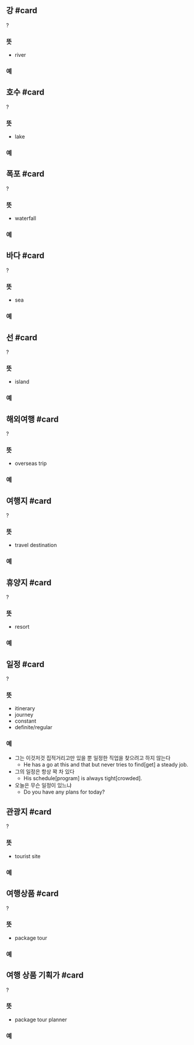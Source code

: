 ## 강 #card
?
### 뜻
- river
### 예
<!--SR:!2024-07-29,4,272-->

## 호수 #card
?
### 뜻
- lake
### 예
<!--SR:!2024-07-29,4,272-->

## 폭포 #card
?
### 뜻
- waterfall
### 예

## 바다 #card
?
### 뜻
- sea
### 예

## 선 #card
?
### 뜻
- island
### 예

## 해외여행 #card
?
### 뜻
- overseas trip
### 예

## 여행지 #card
?
### 뜻
- travel destination
### 예
<!--SR:!2024-07-29,4,272-->

## 휴양지 #card
?
### 뜻
- resort
### 예

## 일정 #card
?
### 뜻
- itinerary
- journey
- constant
- definite/regular
### 예
- 그는 이것저것 집적거리고만 있을 뿐 일정한 직업을 찾으려고 하지 않는다
	- He has a go at this and that but never tries to find[get] a steady job.
- 그의 일정은 항상 꽉 차 있다
	- His schedule[program] is always tight[crowded].
- 오늘은 무슨 일정이 있느냐
	- Do you have any plans for today?
<!--SR:!2024-07-29,4,270-->

## 관광지 #card
?
### 뜻
- tourist site
### 예

## 여행상품 #card
?
### 뜻
- package tour
### 예

## 여행 상품 기획가 #card
?
### 뜻
- package tour planner
### 예
